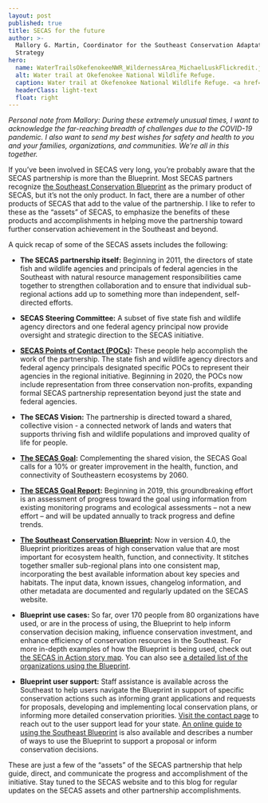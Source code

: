 ```yaml
---
layout: post
published: true
title: SECAS for the future
author: >-
  Mallory G. Martin, Coordinator for the Southeast Conservation Adaptation
  Strategy
hero: 
  name: WaterTrailsOkefenokeeNWR_WildernessArea_MichaelLuskFlickredit.jpg
  alt: Water trail at Okefenokee National Wildlife Refuge. 
  caption: Water trail at Okefenokee National Wildlife Refuge. <a href="https://www.flickr.com/photos/killkudzu/16872754420/">Photo by Michael Lusk/Flickr</a>, <a href="https://creativecommons.org/licenses/by-nc/2.0/">CC BY-NC 2.0</a>.
  headerClass: light-text
  float: right
---
```

_Personal note from Mallory: During these extremely unusual times, I want to acknowledge the far-reaching breadth of challenges due to the COVID-19 pandemic. I also want to send my best wishes for safety and health to you and your families, organizations, and communities. We’re all in this together._

If you’ve been involved in SECAS very long, you’re probably aware that the SECAS partnership is more than the Blueprint. Most SECAS partners recognize [the Southeast Conservation Blueprint](http://secassoutheast.org/blueprint) as the primary product of SECAS, but it’s not the only product. In fact, there are a number of other products of SECAS that add to the value of the partnership. <!--more--> I like to refer to these as the “assets” of SECAS, to emphasize the benefits of these products and accomplishments in helping move the partnership toward further conservation achievement in the Southeast and beyond.  

A quick recap of some of the SECAS assets includes the following:

- **The SECAS partnership itself:** Beginning in 2011, the directors of state fish and wildlife agencies and principals of federal agencies in the Southeast with natural resource management responsibilities came together to strengthen collaboration and to ensure that individual sub-regional actions add up to something more than independent, self-directed efforts.

- **SECAS Steering Committee:** A subset of five state fish and wildlife agency directors and one federal agency principal now provide oversight and strategic direction to the SECAS initiative.  

- **[SECAS Points of Contact (POCs)](http://secassoutheast.org/partners):**  These people help accomplish the work of the partnership. The state fish and wildlife agency directors and federal agency principals designated specific POCs to represent their agencies in the regional initiative. Beginning in 2020, the POCs now include representation from three conservation non-profits, expanding formal SECAS partnership representation beyond just the state and federal agencies.

- **The SECAS Vision:** The partnership is directed toward a shared, collective vision - a connected network of lands and waters that supports thriving fish and wildlife populations and improved quality of life for people.

- **[The SECAS Goal](http://secassoutheast.org/our-goal):**  Complementing the shared vision, the SECAS Goal calls for a 10% or greater improvement in the health, function, and connectivity of Southeastern ecosystems by 2060.

- **[The SECAS Goal Report](http://secassoutheast.org/pdf/SECAS-goal-report-2019.pdf):** Beginning in 2019, this groundbreaking effort is an assessment of progress toward the goal using information from existing monitoring programs and ecological assessments – not a new effort – and will be updated annually to track progress and define trends. 

- **[The Southeast Conservation Blueprint](http://secassoutheast.org/blueprint):** Now in version 4.0, the Blueprint prioritizes areas of high conservation value that are most important for ecosystem health, function, and connectivity. It stitches together smaller sub-regional plans into one consistent map, incorporating the best available information about key species and habitats. The input data, known issues, changelog information, and other metadata are documented and regularly updated on the SECAS website.  

- **Blueprint use cases:** So far, over 170 people from 80 organizations have used, or are in the process of using, the Blueprint to help inform conservation decision making, influence conservation investment, and enhance efficiency of conservation resources in the Southeast. For more in-depth examples of how the Blueprint is being used, check out [the SECAS in Action story map](http://secassoutheast.org/story-map). You can also see [a detailed list of the organizations using the Blueprint](http://secassoutheast.org/organizations-using-the-blueprint).

- **Blueprint user support:** Staff assistance is available across the Southeast to help users navigate the Blueprint in support of specific conservation actions such as informing grant applications and requests for proposals, developing and implementing local conservation plans, or informing more detailed conservation priorities. [Visit the contact page](http://secassoutheast.org/contact) to reach out to the user support lead for your state. [An online guide to using the Southeast Blueprint](http://www.sciencebase.gov/catalog/file/get/5da9e5ade4b09fd3b0c9cb58?name=SoutheastBlueprintUserGuide.pdf) is also available and describes a number of ways to use the Blueprint to support a proposal or inform conservation decisions.  

These are just a few of the “assets” of the SECAS partnership that help guide, direct, and communicate the progress and accomplishment of the initiative. Stay tuned to the SECAS website and to this blog for regular updates on the SECAS assets and other partnership accomplishments.   
